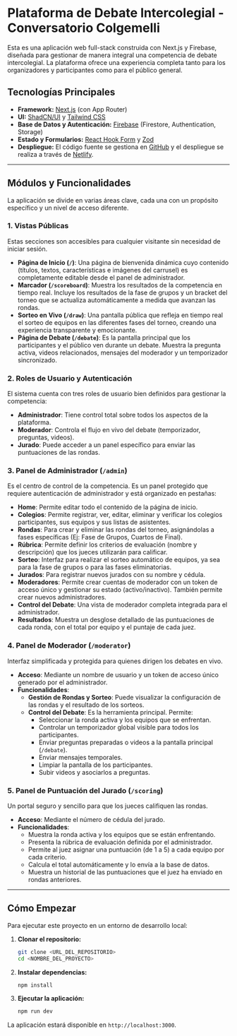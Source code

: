 # Plataforma de Debate Intercolegial - Conversatorio Colgemelli

Esta es una aplicación web full-stack construida con Next.js y Firebase, diseñada para gestionar de manera integral una competencia de debate intercolegial. La plataforma ofrece una experiencia completa tanto para los organizadores y participantes como para el público general.

## Tecnologías Principales

- **Framework:** [Next.js](https://nextjs.org/) (con App Router)
- **UI:** [ShadCN/UI](https://ui.shadcn.com/) y [Tailwind CSS](https://tailwindcss.com/)
- **Base de Datos y Autenticación:** [Firebase](https://firebase.google.com/) (Firestore, Authentication, Storage)
- **Estado y Formularios:** [React Hook Form](https://react-hook-form.com/) y [Zod](https://zod.dev/)
- **Despliegue:** El código fuente se gestiona en [GitHub](https://github.com/) y el despliegue se realiza a través de [Netlify](https://www.netlify.com/).

---

## Módulos y Funcionalidades

La aplicación se divide en varias áreas clave, cada una con un propósito específico y un nivel de acceso diferente.

### 1. Vistas Públicas

Estas secciones son accesibles para cualquier visitante sin necesidad de iniciar sesión.

- **Página de Inicio (`/`)**: Una página de bienvenida dinámica cuyo contenido (títulos, textos, características e imágenes del carrusel) es completamente editable desde el panel de administrador.
- **Marcador (`/scoreboard`)**: Muestra los resultados de la competencia en tiempo real. Incluye los resultados de la fase de grupos y un bracket del torneo que se actualiza automáticamente a medida que avanzan las rondas.
- **Sorteo en Vivo (`/draw`)**: Una pantalla pública que refleja en tiempo real el sorteo de equipos en las diferentes fases del torneo, creando una experiencia transparente y emocionante.
- **Página de Debate (`/debate`)**: Es la pantalla principal que los participantes y el público ven durante un debate. Muestra la pregunta activa, videos relacionados, mensajes del moderador y un temporizador sincronizado.

### 2. Roles de Usuario y Autenticación

El sistema cuenta con tres roles de usuario bien definidos para gestionar la competencia:

- **Administrador**: Tiene control total sobre todos los aspectos de la plataforma.
- **Moderador**: Controla el flujo en vivo del debate (temporizador, preguntas, videos).
- **Jurado**: Puede acceder a un panel específico para enviar las puntuaciones de las rondas.

### 3. Panel de Administrador (`/admin`)

Es el centro de control de la competencia. Es un panel protegido que requiere autenticación de administrador y está organizado en pestañas:

- **Home**: Permite editar todo el contenido de la página de inicio.
- **Colegios**: Permite registrar, ver, editar, eliminar y verificar los colegios participantes, sus equipos y sus listas de asistentes.
- **Rondas**: Para crear y eliminar las rondas del torneo, asignándolas a fases específicas (Ej: Fase de Grupos, Cuartos de Final).
- **Rúbrica**: Permite definir los criterios de evaluación (nombre y descripción) que los jueces utilizarán para calificar.
- **Sorteo**: Interfaz para realizar el sorteo automático de equipos, ya sea para la fase de grupos o para las fases eliminatorias.
- **Jurados**: Para registrar nuevos jurados con su nombre y cédula.
- **Moderadores**: Permite crear cuentas de moderador con un token de acceso único y gestionar su estado (activo/inactivo). También permite crear nuevos administradores.
- **Control del Debate**: Una vista de moderador completa integrada para el administrador.
- **Resultados**: Muestra un desglose detallado de las puntuaciones de cada ronda, con el total por equipo y el puntaje de cada juez.

### 4. Panel de Moderador (`/moderator`)

Interfaz simplificada y protegida para quienes dirigen los debates en vivo.

- **Acceso**: Mediante un nombre de usuario y un token de acceso único generado por el administrador.
- **Funcionalidades**:
    - **Gestión de Rondas y Sorteo**: Puede visualizar la configuración de las rondas y el resultado de los sorteos.
    - **Control del Debate**: Es la herramienta principal. Permite:
        - Seleccionar la ronda activa y los equipos que se enfrentan.
        - Controlar un temporizador global visible para todos los participantes.
        - Enviar preguntas preparadas o videos a la pantalla principal (`/debate`).
        - Enviar mensajes temporales.
        - Limpiar la pantalla de los participantes.
        - Subir videos y asociarlos a preguntas.

### 5. Panel de Puntuación del Jurado (`/scoring`)

Un portal seguro y sencillo para que los jueces califiquen las rondas.

- **Acceso**: Mediante el número de cédula del jurado.
- **Funcionalidades**:
    - Muestra la ronda activa y los equipos que se están enfrentando.
    - Presenta la rúbrica de evaluación definida por el administrador.
    - Permite al juez asignar una puntuación (de 1 a 5) a cada equipo por cada criterio.
    - Calcula el total automáticamente y lo envía a la base de datos.
    - Muestra un historial de las puntuaciones que el juez ha enviado en rondas anteriores.

---

## Cómo Empezar

Para ejecutar este proyecto en un entorno de desarrollo local:

1.  **Clonar el repositorio:**
    ```bash
    git clone <URL_DEL_REPOSITORIO>
    cd <NOMBRE_DEL_PROYECTO>
    ```

2.  **Instalar dependencias:**
    ```bash
    npm install
    ```

3.  **Ejecutar la aplicación:**
    ```bash
    npm run dev
    ```

La aplicación estará disponible en `http://localhost:3000`.
